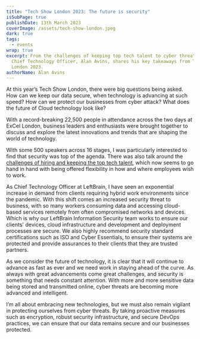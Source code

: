 ```yaml
---
title: "Tech Show London 2023: The future is security"
isSubPage: true
publishDate: 13th March 2023
coverImage: /assets/tech-show-london.jpeg
dark: true
tags:
  - events
wrap: true
excerpt: From the challenges of keeping top tech talent to cyber threats, our
  Chief Technology Officer, Alan Avins, shares his key takeaways from Tech Show
  London 2023.
authorName: Alan Avins
---
```

At this year’s Tech Show London, there were big questions being asked. How can we keep our data secure, when technology is advancing at such speed? How can we protect our businesses from cyber attack? What does the future of Cloud technology look like?

With a record-breaking 22,500 people in attendance across the two days at ExCel London, business leaders and enthusiasts were brought together to discuss and explore the latest innovations and trends that are shaping the world of technology. 

With some 500 speakers across 16 stages, I was particularly interested to find that security was top of the agenda. There was also talk around the [challenges of hiring and keeping the top tech talent](https://elitebusinessmagazine.co.uk/interviews/item/what-are-the-challenges-of-hiring-and-keeping-top-tech-talent?dm_i=1ROA,88H7F,91EGHR,XSV99,1), which now seems to go hand in hand with being offered flexibility in how and where employees wish to work. 

As Chief Technology Officer at LeftBrain, I have seen an exponential increase in demand from clients requiring hybrid work environments since the pandemic. With this shift comes an increased security threat to business, with so many workers consuming data and accessing cloud-based services remotely from often compromised networks and devices. Which is why our LeftBrain Information Security team works to ensure our clients' devices, cloud infrastructure and development and deployment processes are secure. We also highly recommend security standard certifications such as ISO and Cyber Essentials, to ensure their systems are protected and provide assurances to their clients that they are trusted partners. 

As we consider the future of technology, it is clear that it will continue to advance as fast as ever and we need work in staying ahead of the curve. As always with great advancements come great challenges, and security is something that needs constant attention. With more and more sensitive data being stored and transmitted online, cyber threats are becoming more advanced and intelligent. 

I’m all about embracing new technologies, but we must also remain vigilant in protecting ourselves from cyber threats. By taking proactive measures such as encryption, robust security infrastructure, and secure DevOps practices, we can ensure that our data remains secure and our businesses protected.
